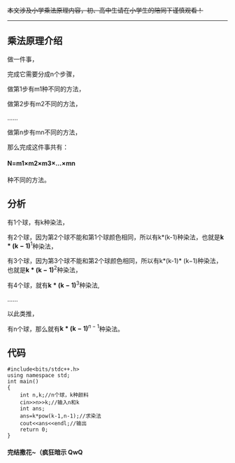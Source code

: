 ~~本文涉及小学乘法原理内容，初、高中生请在小学生的陪同下谨慎观看！~~
- - - - - 
乘法原理介绍
------------
做一件事，  

完成它需要分成n个步骤， 

做第1步有m1种不同的方法，

做第2步有m2不同的方法，

……

做第n步有mn不同的方法，

那么完成这件事共有：

#### N=m1×m2×m3×…×mn  

种不同的方法。


分析
------------
有1个球，有k种染法，   

有2个球，因为第2个球不能和第1个球颜色相同，所以有k*(k-1)种染法，也就是$\mathbf{k*(k-1)}^1$种染法，

有3个球，因为第3个球不能和第2个球颜色相同，所以有k*(k-1)* (k−1)种染法，也就是$\mathbf{k*(k-1)}^2$种染法，

有4个球，就有$\mathbf{k*(k-1)}^3$种染法,

……

以此类推，

 
有n个球，那么就有$\mathbf{k*(k-1)}^{n-1}$种染法。



代码
------------
```
#include<bits/stdc++.h>
using namespace std;
int main()
{
    int n,k;//n个球，k种颜料
    cin>>n>>k;//输入n和k
	int ans;
	ans=k*pow(k-1,n-1);//求染法 
    cout<<ans<<endl;//输出 
    return 0;
}
```

#### 完结撒花~（疯狂暗示 QwQ

